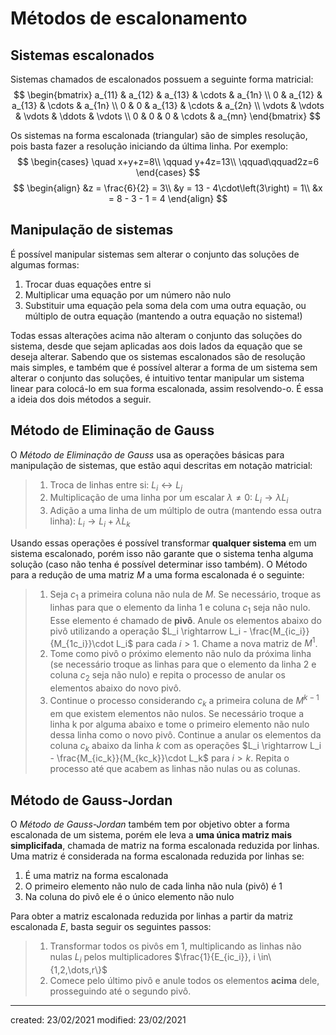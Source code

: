 # Métodos de escalonamento
## Sistemas escalonados
Sistemas chamados de escalonados possuem a seguinte forma matricial:
$$
\begin{bmatrix}
a_{11} & a_{12} & a_{13} & \cdots & a_{1n} \\
0 & a_{12} & a_{13} & \cdots & a_{1n} \\
0 & 0 & a_{13} & \cdots & a_{2n} \\
\vdots & \vdots & \vdots & \ddots & \vdots \\
0 & 0 & 0 & \cdots & a_{mn}
\end{bmatrix}
$$

Os sistemas na forma escalonada (triangular) são de simples resolução, pois basta fazer a resolução  iniciando da última linha. Por exemplo:
$$
  \begin{cases}
  \quad x+y+z=8\\
  \qquad y+4z=13\\
  \qquad\qquad2z=6
  \end{cases}
$$
$$
\begin{align}
  &z = \frac{6}{2} = 3\\
  &y = 13 - 4\cdot\left(3\right) = 1\\
  &x = 8 - 3 - 1 = 4
\end{align}
$$

## Manipulação de sistemas
É possível manipular sistemas sem alterar o conjunto das soluções de algumas formas:
1. Trocar duas equações entre si
2. Multiplicar uma equação por um número não nulo
3. Substituir uma equação pela soma dela com uma outra equação, ou múltiplo de outra equação (mantendo a outra equação no sistema!)

Todas essas alterações acima não alteram o conjunto das soluções do sistema, desde que sejam aplicadas aos dois lados da equação que se deseja alterar. 
Sabendo que os sistemas escalonados são de resolução mais simples, e também que é possível alterar a forma de um sistema sem alterar o conjunto das soluções, é intuitivo tentar manipular um sistema linear para colocá-lo em sua forma escalonada, assim resolvendo-o. É essa a ideia dos dois métodos a seguir.

## Método de Eliminação de Gauss
O *Método de Eliminação de Gauss* usa as operações básicas para manipulação de sistemas, que estão aqui descritas em notação matricial:
> 1. Troca de linhas entre si: $L_i \longleftrightarrow L_j$
> 2. Multiplicação de uma linha por um escalar $\lambda\neq 0$: $L_i \rightarrow \lambda L_i$
> 3. Adição a uma linha de um múltiplo de outra (mantendo essa outra linha): $L_i \rightarrow L_i + \lambda L_k$

Usando essas operações é possível transformar **qualquer sistema** em um sistema escalonado, porém isso não garante que o sistema tenha alguma solução (caso não tenha é possível determinar isso também).
O Método para a redução de uma matriz $M$ a uma forma escalonada é o seguinte:
> 1. Seja $c_1$ a primeira coluna não nula de $M$. Se necessário, troque as linhas para que o elemento da linha 1 e coluna $c_1$ seja não nulo. Esse elemento é chamado de **pivô**. Anule os elementos abaixo do pivô utilizando a operação $L_i \rightarrow L_i - \frac{M_{ic_i}}{M_{1c_i}}\cdot L_i$ para cada $i>1$. Chame a nova matriz de $M^1$.
> 2. Tome como pivô o próximo elemento não nulo da próxima linha (se necessário troque as linhas para que o elemento da linha 2 e coluna $c_2$ seja não nulo) e repita o processo de anular os elementos abaixo do novo pivô.
> 3. Continue o processo considerando $c_k$ a primeira coluna de $M^{k-1}$ em que existem elementos não nulos. Se necessário troque a linha k por alguma abaixo e tome o primeiro elemento não nulo dessa linha como o novo pivô. Continue a anular os elementos da coluna $c_k$ abaixo da linha $k$ com as operações $L_i \rightarrow L_i - \frac{M_{ic_k}}{M_{kc_k}}\cdot L_k$ para $i>k$. Repita o processo até que acabem as linhas não nulas ou as colunas.


## Método de Gauss-Jordan
O *Método de Gauss-Jordan* também tem por objetivo obter a forma escalonada de um sistema, porém ele leva a **uma única matriz mais simplicifada**, chamada de matriz na forma escalonada reduzida por linhas.
Uma matriz é considerada na forma escalonada reduzida por linhas se:
1. É uma matriz na forma escalonada
2. O primeiro elemento não nulo de cada linha não nula (pivô) é 1
3. Na coluna do pivô ele é o único elemento não nulo

Para obter a matriz escalonada reduzida por linhas a partir da matriz escalonada $E$, basta seguir os seguintes passos:
> 1. Transformar todos os pivôs em 1, multiplicando as linhas não nulas $L_i$ pelos multiplicadores $\frac{1}{E_{ic_i}}, i \in\{1,2,\dots,r\}$
> 2. Comece pelo último pivô e anule todos os elementos **acima** dele, prosseguindo até o segundo pivô.

---

created: 23/02/2021
modified: 23/02/2021